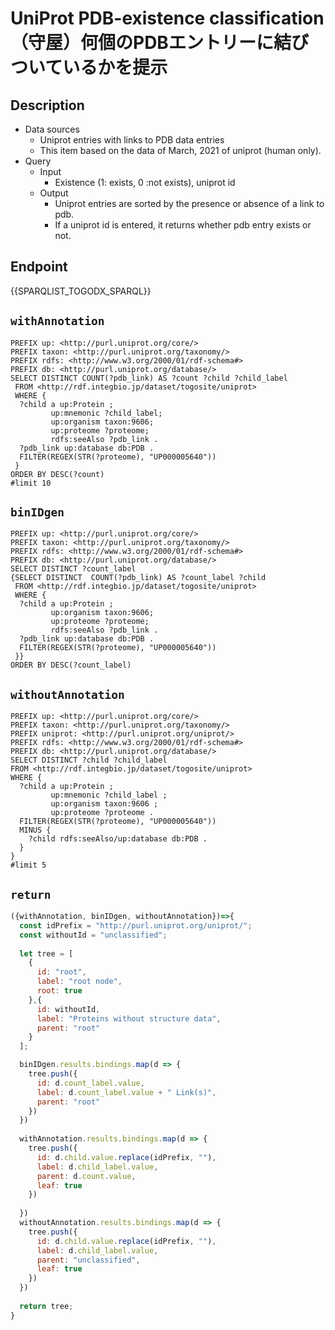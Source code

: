 # UniProt PDB-existence classification（守屋）何個のPDBエントリーに結びついているかを提示

## Description
 
- Data sources
    - Uniprot entries with links to PDB data entries
    - This item based on the data of March, 2021 of uniprot (human only).
- Query
    - Input
        - Existence (1: exists, 0 :not exists), uniprot id
    - Output
        - Uniprot entries are sorted by the presence or absence of a link to pdb.
        - If a uniprot id is entered, it returns whether pdb entry exists or not.

## Endpoint
{{SPARQLIST_TOGODX_SPARQL}}

## `withAnnotation`
```sparql
PREFIX up: <http://purl.uniprot.org/core/>
PREFIX taxon: <http://purl.uniprot.org/taxonomy/>
PREFIX rdfs: <http://www.w3.org/2000/01/rdf-schema#>
PREFIX db: <http://purl.uniprot.org/database/>
SELECT DISTINCT COUNT(?pdb_link) AS ?count ?child ?child_label
 FROM <http://rdf.integbio.jp/dataset/togosite/uniprot>
 WHERE {
  ?child a up:Protein ;
         up:mnemonic ?child_label;
         up:organism taxon:9606;
         up:proteome ?proteome;
         rdfs:seeAlso ?pdb_link .
  ?pdb_link up:database db:PDB .
  FILTER(REGEX(STR(?proteome), "UP000005640"))
 }
ORDER BY DESC(?count)
#limit 10
```

## `binIDgen`
```sparql
PREFIX up: <http://purl.uniprot.org/core/>
PREFIX taxon: <http://purl.uniprot.org/taxonomy/>
PREFIX rdfs: <http://www.w3.org/2000/01/rdf-schema#>
PREFIX db: <http://purl.uniprot.org/database/>
SELECT DISTINCT ?count_label 
{SELECT DISTINCT  COUNT(?pdb_link) AS ?count_label ?child
 FROM <http://rdf.integbio.jp/dataset/togosite/uniprot>
 WHERE {
  ?child a up:Protein ;
         up:organism taxon:9606;
         up:proteome ?proteome;
         rdfs:seeAlso ?pdb_link .
  ?pdb_link up:database db:PDB .
  FILTER(REGEX(STR(?proteome), "UP000005640"))
 }}
ORDER BY DESC(?count_label)
```


## `withoutAnnotation`
```sparql
PREFIX up: <http://purl.uniprot.org/core/>
PREFIX taxon: <http://purl.uniprot.org/taxonomy/>
PREFIX uniprot: <http://purl.uniprot.org/uniprot/>
PREFIX rdfs: <http://www.w3.org/2000/01/rdf-schema#>
PREFIX db: <http://purl.uniprot.org/database/>
SELECT DISTINCT ?child ?child_label
FROM <http://rdf.integbio.jp/dataset/togosite/uniprot>
WHERE {
  ?child a up:Protein ;
         up:mnemonic ?child_label ;
         up:organism taxon:9606 ;
         up:proteome ?proteome .
  FILTER(REGEX(STR(?proteome), "UP000005640"))
  MINUS {
    ?child rdfs:seeAlso/up:database db:PDB . 
  }
}
#limit 5
```

## `return`
```javascript
({withAnnotation, binIDgen, withoutAnnotation})=>{
  const idPrefix = "http://purl.uniprot.org/uniprot/";
  const withoutId = "unclassified";
  
  let tree = [
    {
      id: "root",
      label: "root node",
      root: true
    },{
      id: withoutId,
      label: "Proteins without structure data",
      parent: "root"
    }
  ];  

  binIDgen.results.bindings.map(d => {
    tree.push({
      id: d.count_label.value,
      label: d.count_label.value + " Link(s)",
      parent: "root"
    })
  })
  
  withAnnotation.results.bindings.map(d => {
    tree.push({
      id: d.child.value.replace(idPrefix, ""),
      label: d.child_label.value,
      parent: d.count.value,
      leaf: true
    })
    
  })
  withoutAnnotation.results.bindings.map(d => {
    tree.push({
      id: d.child.value.replace(idPrefix, ""),
      label: d.child_label.value,
      parent: "unclassified",
      leaf: true
    })
  })
    
  return tree;
}
```